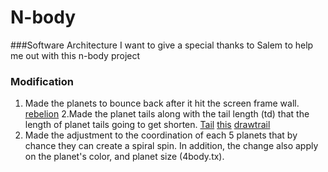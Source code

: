 # N-body
###Software Architecture
I want to give a special thanks to Salem to help me out with this n-body project

### Modification
1. Made the planets to bounce back after it hit the screen frame wall.
[rebelion](https://github.com/DolaPham97/N-body/blob/master/Body.java#L94)
2.Made the planet tails along with the tail length (td) that the length of planet tails going to get shorten.
[Tail](https://github.com/DolaPham97/N-body/blob/master/Body.java#L81)
[this](https://github.com/DolaPham97/N-body/blob/master/Body.java#L73)
[drawtrail](https://github.com/DolaPham97/N-body/blob/master/Body.java#128)
3. Made the adjustment to the coordination of each 5 planets that by chance they can create a spiral spin. In addition, the change also apply on the planet's color, and planet size (4body.tx).
